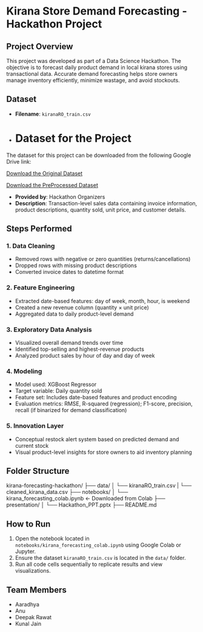 # Kirana Store Demand Forecasting - Hackathon Project

## Project Overview
This project was developed as part of a Data Science Hackathon. The objective is to forecast daily product demand in local kirana stores using transactional data. Accurate demand forecasting helps store owners manage inventory efficiently, minimize wastage, and avoid stockouts.

## Dataset
- **Filename**: `kiranaRO_train.csv`
- # Dataset for the Project
The dataset for this project can be downloaded from the following Google Drive link:

[Download the Original Dataset](https://drive.google.com/file/d/1cwvnsBzCYTNkrhgFLDxObqHS8-jUPfPk/view?usp=sharing)

[Download the PreProcessed Dataset](https://drive.google.com/file/d/1tPga4yXe7ypA_-YlBGtdARPtttnbpwfj/view?usp=sharing)

- **Provided by**: Hackathon Organizers
- **Description**: Transaction-level sales data containing invoice information, product descriptions, quantity sold, unit price, and customer details.

## Steps Performed

### 1. Data Cleaning
- Removed rows with negative or zero quantities (returns/cancellations)
- Dropped rows with missing product descriptions
- Converted invoice dates to datetime format

### 2. Feature Engineering
- Extracted date-based features: day of week, month, hour, is weekend
- Created a new revenue column (quantity × unit price)
- Aggregated data to daily product-level demand

### 3. Exploratory Data Analysis
- Visualized overall demand trends over time
- Identified top-selling and highest-revenue products
- Analyzed product sales by hour of day and day of week

### 4. Modeling
- Model used: XGBoost Regressor
- Target variable: Daily quantity sold
- Feature set: Includes date-based features and product encoding
- Evaluation metrics: RMSE, R-squared (regression); F1-score, precision, recall (if binarized for demand classification)

### 5. Innovation Layer
- Conceptual restock alert system based on predicted demand and current stock
- Visual product-level insights for store owners to aid inventory planning

## Folder Structure
kirana-forecasting-hackathon/
├── data/
│   └── kiranaRO_train.csv
|   └── cleaned_kirana_data.csv
├── notebooks/
│   └── kirana_forecasting_colab.ipynb  ← Downloaded from Colab
├── presentation/
│   └── Hackathon_PPT.pptx
├── README.md

## How to Run
1. Open the notebook located in `notebooks/kirana_forecasting_colab.ipynb` using Google Colab or Jupyter.
2. Ensure the dataset `kiranaRO_train.csv` is located in the `data/` folder.
3. Run all code cells sequentially to replicate results and view visualizations.

## Team Members
- Aaradhya
- Anu
- Deepak Rawat
- Kunal Jain
